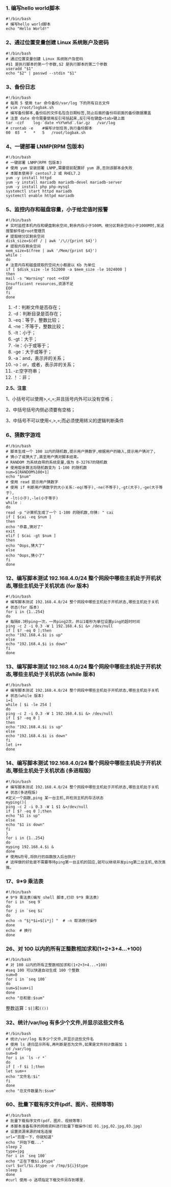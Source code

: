 ### 1. 编写hello world脚本

```shell
#!/bin/bash
# 编写hello world脚本
echo "Hello World!"
```

### 2、通过位置变量创建 Linux 系统账户及密码

```shell
#!/bin/bash
# 通过位置变量创建 Linux 系统账户及密码
#$1 是执行脚本的第一个参数,$2 是执行脚本的第二个参数
useradd "$1"
echo "$2" | passwd ‐‐stdin "$1"
```

### 3、备份日志

```shell
#!/bin/bash
# 每周 5 使用 tar 命令备份/var/log 下的所有日志文件
# vim /root/logbak.sh
# 编写备份脚本,备份后的文件名包含日期标签,防止后面的备份将前面的备份数据覆盖
# 注意 date 命令需要使用反引号括起来,反引号在键盘<tab>键上面
tar	-czf	log-`date +%Y%m%d`.tar.gz	/var/log
# crontab ‐e	#编写计划任务,执行备份脚本
00	03	*	*	5	/root/logbak.sh
```

### 4、一键部署 LNMP(RPM 包版本)

```shell
#!/bin/bash
# 一键部署 LNMP(RPM 包版本)
# 使用 yum 安装部署 LNMP,需要提前配置好 yum 源,否则该脚本会失败
# 本脚本使用于 centos7.2 或 RHEL7.2
yum ‐y install httpd
yum ‐y install mariadb mariadb‐devel mariadb‐server
yum ‐y install php php‐mysql
systemctl start httpd mariadb
systemctl enable httpd mariadb
```

### 5、监控内存和磁盘容量，小于给定值时报警

```shell
#!/bin/bash
# 实时监控本机内存和硬盘剩余空间,剩余内存小于500M、根分区剩余空间小于1000M时,发送报警邮件给root管理员
# 提取根分区剩余空间
disk_size=$(df / | awk '/\//{print $4}')
# 提取内存剩余空间
mem_size=$(free | awk '/Mem/{print $4}')
while :
do
# 注意内存和磁盘提取的空间大小都是以 Kb 为单位
if [ $disk_size -le 512000 -a $mem_size -le 1024000 ]
then
mail ‐s "Warning" root <<EOF
Insufficient resources,资源不足
EOF
fi
done
```

1. -f：判断文件是否存在；
2. -d：判断目录是否存在；
3. -eq：等于，整数比较；
4. -ne：不等于，整数比较；
5. -lt：小于；
6. -gt：大于；
7. -le：小于或等于；
8. -ge：大于或等于；
9. -a：and，表示并的关系；
10. -o：or，或者，表示并的关系；
11. -z:空字符串；
12. ！：非；

**2.5、注意**

1、小括号可以使用>,<,=;并且括号内外可以没有空格；

2、中括号括号内侧必须要有空格；

3、中括号不可以使用<,>,=;而必须使用转义的逻辑判断条件

### 6、猜数字游戏

```shell
#!/bin/bash
# 脚本生成一个 100 以内的随机数,提示用户猜数字,根据用户的输入,提示用户猜对了,
# 猜小了或猜大了,直至用户猜对脚本结束。
# RANDOM 为系统自带的系统变量,值为 0‐32767的随机数
# 使用取余算法将随机数变为 1‐100 的随机数
num=$[RANDOM%100+1]
echo "$num"
# 使用 read 提示用户猜数字
# 使用 if 判断用户猜数字的大小关系:‐eq(等于),‐ne(不等于),‐gt(大于),‐ge(大于等于),
# ‐lt(小于),‐le(小于等于)
while :
do
read -p "计算机生成了一个 1‐100 的随机数,你猜: " cai
if [ $cai -eq $num ]
then
echo "恭喜,猜对了"
exit
elif [ $cai -gt $num ]
then
echo "Oops,猜大了"
else
echo "Oops,猜小了"
fi
done
```

### 12、编写脚本测试 192.168.4.0/24 整个网段中哪些主机处于开机状态,哪些主机处于关机状态 (for 版本)

```shell
#!/bin/bash
# 编写脚本测试 192.168.4.0/24 整个网段中哪些主机处于开机状态,哪些主机处于关机
# 状态(for 版本)
for i in {1..254}
do
# 每隔0.3秒ping一次，一共ping2次，并以1毫秒为单位设置ping的超时时间
ping ‐c 2 ‐i 0.3 ‐W 1 192.168.4.$i &> /dev/null
if [ $? -eq 0 ];then
echo "192.168.4.$i is up"
else
echo "192.168.4.$i is down"
fi
done
```

### 13、编写脚本测试 192.168.4.0/24 整个网段中哪些主机处于开机状态,哪些主机处于关机状态 (while 版本)

```shell
#!/bin/bash
# 编写脚本测试 192.168.4.0/24 整个网段中哪些主机处于开机状态,哪些主机处于关机
# 状态(while 版本)
i=1
while [ $i -le 254 ]
do
ping ‐c 2 ‐i 0.3 ‐W 1 192.168.4.$i &> /dev/null
if [ $? -eq 0 ]
then
echo "192.168.4.$i is up"
else
echo "192.168.4.$i is down"
fi
let i++
done
```

### 14、编写脚本测试 192.168.4.0/24 整个网段中哪些主机处于开机状态,哪些主机处于关机状态 (多进程版)

```shell
#!/bin/bash
# 编写脚本测试 192.168.4.0/24 整个网段中哪些主机处于开机状态,哪些主机处于关机
# 状态(多进程版)
#定义一个函数,ping 某一台主机,并检测主机的存活状态
myping(){
ping ‐c 2 ‐i 0.3 ‐W 1 $1 &>/dev/null
if [ $? -eq 0 ];then
echo "$1 is up"
else
echo "$1 is down"
fi
}
for i in {1..254}
do
myping 192.168.4.$i &
done
# 使用&符号,将执行的函数放入后台执行
# 这样做的好处是不需要等待ping第一台主机的回应,就可以继续并发ping第二台主机,依次类推。
```

### 17、9*9 乘法表

```shell
#!/bin/bash
# 9*9 乘法表(编写 shell 脚本,打印 9*9 乘法表)
for i in `seq 9`
do
for j in `seq $i`
do
echo -n "$j*$i=$[i*j] "  # -n 取消换行操作
done
echo  # 换行
done
```

### 26、对 100 以内的所有正整数相加求和(1+2+3+4...+100)

```shell
#!/bin/bash
# 对 100 以内的所有正整数相加求和(1+2+3+4...+100)
#seq 100 可以快速自动生成 100 个整数
sum=0
for i in `seq 100`
do
sum=$[sum+i]
done
echo "总和是:$sum"
```

整数运算：`$[]`和`(())`

### 32、统计/var/log 有多少个文件,并显示这些文件名

```shell
#!/bin/bash
# 统计/var/log 有多少个文件,并显示这些文件名
# 使用 ls 递归显示所有,再判断是否为文件,如果是文件则计数器加 1
cd /var/log
sum=0
for i in `ls -r *`
do
if [ -f $i ];then
let sum++
echo "文件名:$i"
fi
done
echo "总文件数量为:$sum"
```

### 60、批量下载有序文件(pdf、图片、视频等等)

```shell
#!/bin/bash
# 批量下载有序文件(pdf、图片、视频等等)
# 本脚本准备有序的网络资料进行批量下载操作(如 01.jpg,02.jpg,03.jpg)
# 设置资源来源的域名连接
url="百度一下，你就知道"
echo "开始下载..."
sleep 2
type=jpg
for i in `seq 100`
echo "正在下载$i.$type"
curl $url/$i.$type -o /tmp/${i}$type
sleep 1
done
#curl 使用-o 选项指定下载文件另存到哪里.
```


